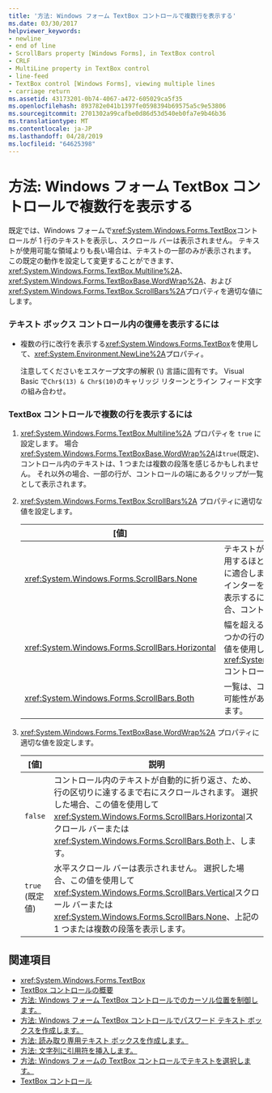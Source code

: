 ```yaml
---
title: '方法: Windows フォーム TextBox コントロールで複数行を表示する'
ms.date: 03/30/2017
helpviewer_keywords:
- newline
- end of line
- ScrollBars property [Windows Forms], in TextBox control
- CRLF
- MultiLine property in TextBox control
- line-feed
- TextBox control [Windows Forms], viewing multiple lines
- carriage return
ms.assetid: 43173201-0b74-4067-a472-605029ca5f35
ms.openlocfilehash: 893782e041b1397fe0598394b69575a5c9e53806
ms.sourcegitcommit: 2701302a99cafbe0d86d53d540eb0fa7e9b46b36
ms.translationtype: MT
ms.contentlocale: ja-JP
ms.lasthandoff: 04/28/2019
ms.locfileid: "64625398"
---
```

# <a name="how-to-view-multiple-lines-in-the-windows-forms-textbox-control"></a>方法: Windows フォーム TextBox コントロールで複数行を表示する
既定では、Windows フォームで<xref:System.Windows.Forms.TextBox>コントロールが 1 行のテキストを表示し、スクロール バーは表示されません。 テキストが使用可能な領域よりも長い場合は、テキストの一部のみが表示されます。 この既定の動作を設定して変更することができます、 <xref:System.Windows.Forms.TextBox.Multiline%2A>、 <xref:System.Windows.Forms.TextBoxBase.WordWrap%2A>、および<xref:System.Windows.Forms.TextBox.ScrollBars%2A>プロパティを適切な値にします。  
  
### <a name="to-display-a-carriage-return-in-the-textbox-control"></a>テキスト ボックス コントロール内の復帰を表示するには  
  
- 複数の行に改行を表示する<xref:System.Windows.Forms.TextBox>を使用して、<xref:System.Environment.NewLine%2A>プロパティ。  
  
     注意してくださいをエスケープ文字の解釈 (\\) 言語に固有です。 Visual Basic で`Chr$(13) & Chr$(10)`のキャリッジ リターンとライン フィード文字の組み合わせ。  
  
### <a name="to-view-multiple-lines-in-the-textbox-control"></a>TextBox コントロールで複数の行を表示するには  
  
1. <xref:System.Windows.Forms.TextBox.Multiline%2A> プロパティを `true` に設定します。 場合<xref:System.Windows.Forms.TextBoxBase.WordWrap%2A>は`true`(既定)、コントロール内のテキストは、1 つまたは複数の段落を感じるかもしれません。 それ以外の場合、一部の行が、コントロールの端にあるクリップが一覧として表示されます。  
  
2. <xref:System.Windows.Forms.TextBox.ScrollBars%2A> プロパティに適切な値を設定します。  
  
    |[値]|説明|  
    |-----------|-----------------|  
    |<xref:System.Windows.Forms.ScrollBars.None>|テキストが段落の場合は、この値を使用するほとんどの場合にコントロールに適合します。 ユーザーは、マウス ポインターを使用して、一度にすべてを表示するには、テキストが長すぎる場合、コントロール内を移動します。|  
    |<xref:System.Windows.Forms.ScrollBars.Horizontal>|幅を超える可能性がありますうちいくつかの行の一覧を表示する場合、この値を使用して、<xref:System.Windows.Forms.TextBox>コントロール。|  
    |<xref:System.Windows.Forms.ScrollBars.Both>|一覧は、コントロールの高さを超える可能性がある場合は、この値を使用します。|  
  
3. <xref:System.Windows.Forms.TextBoxBase.WordWrap%2A> プロパティに適切な値を設定します。  
  
    |[値]|説明|  
    |-----------|-----------------|  
    |`false`|コントロール内のテキストが自動的に折り返さ、ため、行の区切りに達するまで右にスクロールされます。 選択した場合、この値を使用して<xref:System.Windows.Forms.ScrollBars.Horizontal>スクロール バーまたは<xref:System.Windows.Forms.ScrollBars.Both>上、します。|  
    |`true` (既定値)|水平スクロール バーは表示されません。 選択した場合、この値を使用して<xref:System.Windows.Forms.ScrollBars.Vertical>スクロール バーまたは<xref:System.Windows.Forms.ScrollBars.None>、上記の 1 つまたは複数の段落を表示します。|  
  
## <a name="see-also"></a>関連項目

- <xref:System.Windows.Forms.TextBox>
- [TextBox コントロールの概要](textbox-control-overview-windows-forms.md)
- [方法: Windows フォーム TextBox コントロールでのカーソル位置を制御します。](how-to-control-the-insertion-point-in-a-windows-forms-textbox-control.md)
- [方法: Windows フォーム TextBox コントロールでパスワード テキスト ボックスを作成します。](how-to-create-a-password-text-box-with-the-windows-forms-textbox-control.md)
- [方法: 読み取り専用テキスト ボックスを作成します。](how-to-create-a-read-only-text-box-windows-forms.md)
- [方法: 文字列に引用符を挿入します。](how-to-put-quotation-marks-in-a-string-windows-forms.md)
- [方法: Windows フォームの TextBox コントロールでテキストを選択します。](how-to-select-text-in-the-windows-forms-textbox-control.md)
- [TextBox コントロール](textbox-control-windows-forms.md)
